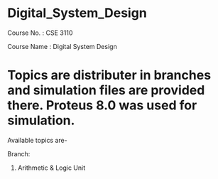 # Digital_System_Design

Course No.  : CSE 3110

Course Name : Digital System Design

Topics are distributer in branches and simulation files are provided there. Proteus 8.0 was used for simulation.
=

Available topics are-

Branch:
1. Arithmetic & Logic Unit
